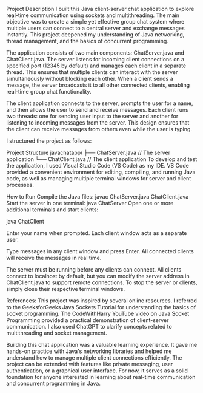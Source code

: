 Project Description
I built this Java client-server chat application to explore real-time communication using sockets and multithreading. The main objective was to create a simple yet effective group chat system where multiple users can connect to a central server and exchange messages instantly. This project deepened my understanding of Java networking, thread management, and the basics of concurrent programming.

The application consists of two main components: ChatServer.java and ChatClient.java. The server listens for incoming client connections on a specified port (12345 by default) and manages each client in a separate thread. This ensures that multiple clients can interact with the server simultaneously without blocking each other. When a client sends a message, the server broadcasts it to all other connected clients, enabling real-time group chat functionality.

The client application connects to the server, prompts the user for a name, and then allows the user to send and receive messages. Each client runs two threads: one for sending user input to the server and another for listening to incoming messages from the server. This design ensures that the client can receive messages from others even while the user is typing.

I structured the project as follows:

Project Structure
javachatapp/
├── ChatServer.java   // The server application
└── ChatClient.java   // The client application
To develop and test the application, 
I used Visual Studio Code (VS Code) as my IDE. 
VS Code provided a convenient environment for editing, compiling, and running Java code, as well as managing multiple terminal windows for server and client processes.

How to Run
Compile the Java files:
   javac ChatServer.java ChatClient.java
Start the server in one terminal:
   java ChatServer
Open one or more additional terminals and start clients:

java ChatClient

Enter your name when prompted. Each client window acts as a separate user.

Type messages in any client window and press Enter. All connected clients will receive the messages in real time.

The server must be running before any clients can connect. All clients connect to localhost by default, but you can modify the server address in ChatClient.java to support remote connections. To stop the server or clients, simply close their respective terminal windows.

References:
This project was inspired by several online resources. I referred to the GeeksforGeeks Java Sockets Tutorial for understanding the basics of socket programming. The CodeWithHarry YouTube video on Java Socket Programming provided a practical demonstration of client-server communication. I also used ChatGPT to clarify concepts related to multithreading and socket management.

Building this chat application was a valuable learning experience. It gave me hands-on practice with Java's networking libraries and helped me understand how to manage multiple client connections efficiently. The project can be extended with features like private messaging, user authentication, or a graphical user interface. For now, it serves as a solid foundation for anyone interested in learning about real-time communication and concurrent programming in Java.
